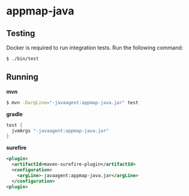 # appmap-java
## Testing
Docker is required to run integration tests. Run the following command:
```
$ ./bin/test
```

## Running
**mvn**
```bash
$ mvn -DargLine="-javaagent:appmap-java.jar" test
```

**gradle**
```groovy
test {
  jvmArgs "-javaagent:appmap-java.jar"
}
```

**surefire**
```xml
<plugin>
  <artifactId>maven-surefire-plugin</artifactId>
  <configuration>
    <argLine>-javaagent:appmap-java.jar</argLine>
  </configuration>
<plugin>
```

